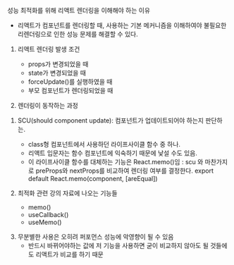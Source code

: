 
성능 최적화를 위해 리액트 렌더링을 이해해야 하는 이유
- 리액트가 컴포넌트를 렌더링할 때, 사용하는 기본 메커니즘을 이해하여야 불필요한 리렌더링으로 인한 성능 문제를 해결할 수 있다.

1. 리액트 렌더링 발생 조건
	- props가 변경되었을 때
	- state가 변경되었을 때
	- forceUpdate()를 실행하였을 때
	- 부모 컴포넌트가 렌더링되었을 때

2. 렌더링이 동작하는 과정
1) SCU(should component update): 컴포넌트가 업데이트되어야 하는지 판단하는.
	- class형 컴포넌트에서 사용하던 라이프사이클 함수 중 하나.
	- 리액트 입문자는 함수 컴포넌트에 익숙하기 때문에 낯설 수도 있음.
	- 이 라이프사이클 함수를 대체하는 기능은 React.memo()임
	  : scu 와 마찬가지로 preProps와 nextProps를 비교하여 렌더링 여부를 결정한다.
	  export default React.memo(component, [areEqual])

2) 최적화 관련 강의 자료에 나오는 기능들
	- memo()
	- useCallback() 
	- useMemo()

3. 무분별한 사용은 오히려 퍼포먼스 성능에 악영향이 될 수 있음
	- 반드시 바뀌어야하는 값에 저 기능을 사용하면 굳이 비교하지 않아도 될 것들에도 리액트가 비교를 하기 때문
